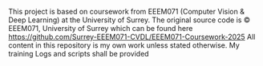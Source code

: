 This project is based on coursework from EEEM071 (Computer Vision & Deep Learning) at the University of Surrey.
The original source code is © EEEM071, University of Surrey which can be found here https://github.com/Surrey-EEEM071-CVDL/EEEM071-Coursework-2025
All content in this repository is my own work unless stated otherwise.
My training Logs and scripts shall be provided
